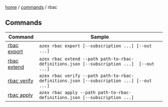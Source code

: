 [home](/readme.md) / [commands](../readme.md) / rbac

## Commands

|Command|Sample|
|-|-|
|[rbac export](./export.md)|`azex rbac export [--subscription ...] [--out ...]`|
|[rbac extend](./extend.md)|`azex rbac extend --path path-to-rbac-definitions.json [--subscription ...]  [--out ...]`|
|[rbac verify](./verify.md)|`azex rbac verify --path path-to-rbac-definitions.json [--subscription ...] [--out ...]`|
|[rbac apply ](./apply.md )|`azex rbac apply --path path-to-rbac-definitions.json [--subscription ...]`|